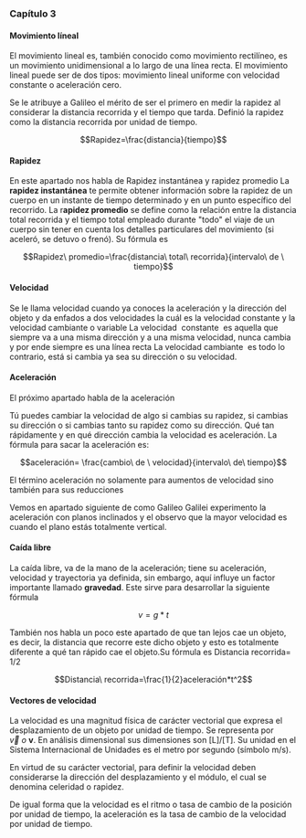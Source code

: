 ### Capítulo 3

#### Movimiento líneal

El movimiento lineal es, también conocido como movimiento rectilíneo, es un movimiento unidimensional a lo largo de una línea recta. El movimiento lineal puede ser de dos tipos: movimiento lineal uniforme con velocidad constante o aceleración cero. 

Se le atribuye a Galileo el mérito de ser el primero en medir la rapidez al considerar la distancia recorrida y el tiempo que tarda. Definió la rapidez como la distancia recorrida por unidad de tiempo. 

$$Rapidez=\frac{distancia}{tiempo}$$

#### Rapidez

En este apartado nos habla de Rapidez instantánea y rapidez promedio La **rapidez instantánea** te permite obtener información sobre la rapidez de un cuerpo en un instante de tiempo determinado y en un punto específico del recorrido. La r**apidez promedio** se define como la relación entre la distancia total recorrida y el tiempo total empleado durante "todo" el viaje de un cuerpo sin tener en cuenta los detalles particulares del movimiento (si aceleró, se detuvo o frenó). Su fórmula es

$$Rapidez\ promedio=\frac{distancia\ total\ recorrida}{intervalo\ de \ tiempo}$$

#### Velocidad

Se le llama velocidad cuando ya conoces la aceleración y la dirección del objeto y da enfados a dos velocidades la cuál es la velocidad constante y la velocidad cambiante o variable La velocidad  constante  es aquella que siempre va a una misma dirección y a una misma velocidad, nunca cambia y por ende siempre es una línea recta La velocidad cambiante  es todo lo contrario, está si cambia ya sea su dirección o su velocidad.

#### Aceleración

El próximo apartado habla de la aceleración

Tú puedes cambiar la velocidad de algo si cambias su rapidez, si cambias su dirección o si cambias tanto su rapidez como su dirección. Qué tan rápidamente y en qué dirección cambia la velocidad es aceleración. La fórmula para sacar la aceleración es:

$$aceleración= \frac{cambio\ de \ velocidad}{intervalo\ de\ tiempo}$$


El término aceleración no solamente para aumentos de velocidad sino también para sus reducciones

Vemos en apartado siguiente de como Galileo Galilei experimento la aceleración con planos inclinados y el observo que la mayor velocidad es cuando el plano estás totalmente vertical.

#### Caída libre

La caída libre, va de la mano de la aceleración; tiene su aceleración, velocidad y trayectoria ya definida, sin embargo, aquí influye un factor importante llamado **gravedad**. Este sirve para desarrollar la siguiente fórmula

$$v=g*t$$

También nos habla un poco este apartado de que tan lejos cae un objeto, es decir, la distancia que recorre este dicho objeto y esto es totalmente diferente a qué tan rápido cae el objeto.Su fórmula es Distancia recorrida= 1/2 

$$Distancia\ recorrida=\frac{1}{2}aceleración*t^2$$

#### Vectores de velocidad
La velocidad es una magnitud física de carácter vectorial que expresa el desplazamiento de un objeto por unidad de tiempo. Se representa por $\vec {v}\ o\ \mathbf {v}$. En análisis dimensional sus dimensiones son [L]/[T]. Su unidad en el Sistema Internacional de Unidades es el metro por segundo (símbolo m/s).

En virtud de su carácter vectorial, para definir la velocidad deben considerarse la dirección del desplazamiento y el módulo, el cual se denomina celeridad o rapidez.

De igual forma que la velocidad es el ritmo o tasa de cambio de la posición por unidad de tiempo, la aceleración es la tasa de cambio de la velocidad por unidad de tiempo.